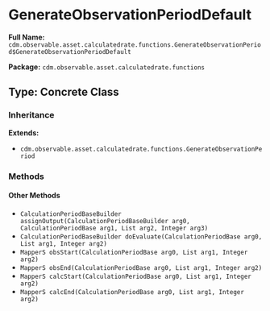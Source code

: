 # GenerateObservationPeriodDefault

**Full Name:** `cdm.observable.asset.calculatedrate.functions.GenerateObservationPeriod$GenerateObservationPeriodDefault`

**Package:** `cdm.observable.asset.calculatedrate.functions`

## Type: Concrete Class

### Inheritance

**Extends:**
- `cdm.observable.asset.calculatedrate.functions.GenerateObservationPeriod`

### Methods

#### Other Methods

- `CalculationPeriodBaseBuilder assignOutput(CalculationPeriodBaseBuilder arg0, CalculationPeriodBase arg1, List arg2, Integer arg3)`
- `CalculationPeriodBaseBuilder doEvaluate(CalculationPeriodBase arg0, List arg1, Integer arg2)`
- `MapperS obsStart(CalculationPeriodBase arg0, List arg1, Integer arg2)`
- `MapperS obsEnd(CalculationPeriodBase arg0, List arg1, Integer arg2)`
- `MapperS calcStart(CalculationPeriodBase arg0, List arg1, Integer arg2)`
- `MapperS calcEnd(CalculationPeriodBase arg0, List arg1, Integer arg2)`

